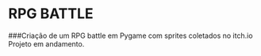 # RPG BATTLE
###Criação de um RPG battle em Pygame com sprites coletados no itch.io
Projeto em andamento.
